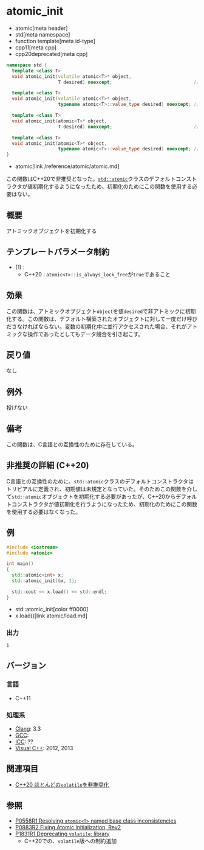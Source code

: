 # atomic_init
* atomic[meta header]
* std[meta namespace]
* function template[meta id-type]
* cpp11[meta cpp]
* cpp20deprecated[meta cpp]

```cpp
namespace std {
  template <class T>
  void atomic_init(volatile atomic<T>* object,
                   T desired) noexcept;                              // (1) C++11

  template <class T>
  void atomic_init(volatile atomic<T>* object,
                   typename atomic<T>::value_type desired) noexcept; // (1) C++17

  template <class T>
  void atomic_init(atomic<T>* object,
                   T desired) noexcept;                              // (2) C++11

  template <class T>
  void atomic_init(atomic<T>* object,
                   typename atomic<T>::value_type desired) noexcept; // (2) C++17
}
```
* atomic[link /reference/atomic/atomic.md]

この関数はC++20で非推奨となった。[`std::atomic`](atomic.md)クラスのデフォルトコンストラクタが値初期化するようになったため、初期化のためにこの関数を使用する必要はない。


## 概要
アトミックオブジェクトを初期化する


## テンプレートパラメータ制約
- (1) :
    - C++20 : `atomic<T>::is_always_lock_free`が`true`であること


## 効果
この関数は、アトミックオブジェクト`object`を値`desired`で非アトミックに初期化する。この関数は、デフォルト構築されたオブジェクトに対して一度だけ呼びださなければならない。変数の初期化中に並行アクセスされた場合、それがアトミックな操作であったとしてもデータ競合を引き起こす。


## 戻り値
なし


## 例外
投げない


## 備考
この関数は、C言語との互換性のために存在している。


## 非推奨の詳細 (C++20)
C言語との互換性のために、`std::atomic`クラスのデフォルトコンストラクタはトリビアルに定義され、初期値は未規定となっていた。そのためこの関数を介して`std::atomic`オブジェクトを初期化する必要があったが、C++20からデフォルトコンストラクタが値初期化を行うようになったため、初期化のためにこの関数を使用する必要はなくなった。


## 例
```cpp example
#include <iostream>
#include <atomic>

int main()
{
  std::atomic<int> x;
  std::atomic_init(&x, 1);

  std::cout << x.load() << std::endl;
}
```
* std::atomic_init[color ff0000]
* x.load()[link atomic/load.md]

### 出力
```
1
```


## バージョン
### 言語
- C++11

### 処理系

- [Clang](/implementation.md#clang): 3.3
- [GCC](/implementation.md#gcc): 
- [ICC](/implementation.md#icc): ??
- [Visual C++](/implementation.md#visual_cpp): 2012, 2013


## 関連項目
- [C++20 ほとんどの`volatile`を非推奨化](/lang/cpp20/cpp20/deprecating_volatile.md.nolink)


## 参照
- [P0558R1 Resolving `atomic<T>` named base class inconsistencies](http://www.open-std.org/jtc1/sc22/wg21/docs/papers/2017/p0558r1.pdf)
- [P0883R2 Fixing Atomic Initialization, Rev2](http://www.open-std.org/jtc1/sc22/wg21/docs/papers/2019/p0883r2.pdf)
- [P1831R1 Deprecating `volatile`: library](http://www.open-std.org/jtc1/sc22/wg21/docs/papers/2020/p1831r1.html)
    - C++20での、`volatile`版への制約追加
